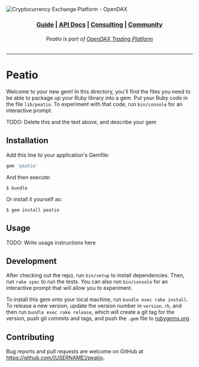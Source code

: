 ![Cryptocurrency Exchange Platform - OpenDAX](https://github.com/openware/meta/raw/main/images/github_opendax.png)

<h3 align="center">
<a href="https://www.openware.com/sdk">Guide</a> <span>&vert;</span>
<a href="https://www.openware.com/sdk/api.html">API Docs</a> <span>&vert;</span>
<a href="https://www.openware.com/">Consulting</a> <span>&vert;</span>
<a href="https://t.me/peatio">Community</a>
</h3>
<h6 align="center">Peatio is part of <a href="https://github.com/openware/opendax">OpenDAX Trading Platform</a></h6>

---

# Peatio

Welcome to your new gem! In this directory, you'll find the files you need to be able to package up your Ruby library into a gem. Put your Ruby code in the file `lib/peatio`. To experiment with that code, run `bin/console` for an interactive prompt.

TODO: Delete this and the text above, and describe your gem

## Installation

Add this line to your application's Gemfile:

```ruby
gem 'peatio'
```

And then execute:

    $ bundle

Or install it yourself as:

    $ gem install peatio

## Usage

TODO: Write usage instructions here

## Development

After checking out the repo, run `bin/setup` to install dependencies. Then, run `rake spec` to run the tests. You can also run `bin/console` for an interactive prompt that will allow you to experiment.

To install this gem onto your local machine, run `bundle exec rake install`. To release a new version, update the version number in `version.rb`, and then run `bundle exec rake release`, which will create a git tag for the version, push git commits and tags, and push the `.gem` file to [rubygems.org](https://rubygems.org).

## Contributing

Bug reports and pull requests are welcome on GitHub at https://github.com/[USERNAME]/peatio.
